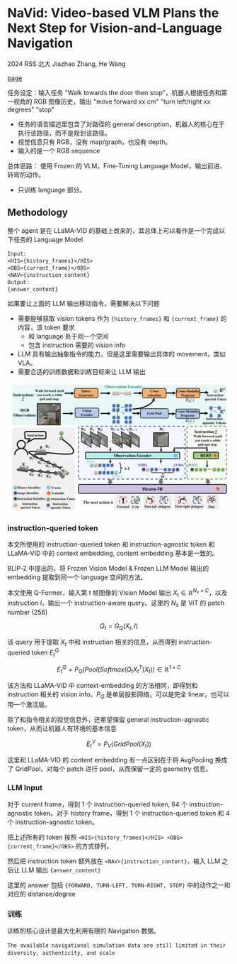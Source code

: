 # NaVid: Video-based VLM Plans the Next Step for Vision-and-Language Navigation
2024 RSS 北大 Jiazhao Zhang, He Wang

[page](https://pku-epic.github.io/NaVid/)

任务设定：输入任务 "Walk towards the door then stop"，机器人根据任务和第一视角的 RGB 图像历史，输出 "move forward xx cm" "turn left/right xx degrees" "stop"
- 任务的语言描述里包含了对路径的 general description，机器人的核心在于执行该路径，而不是规划该路径。
- 视觉信息只有 RGB，没有 map/graph，也没有 depth。
- 输入的是一个 RGB sequence

总体思路：
使用 Frozen 的 VLM，Fine-Tuning Language Model，输出前进、转弯的动作。
- 只训练 language 部分。

## Methodology
整个 agent 是在 LLaMA-VID 的基础上改来的，其总体上可以看作是一个完成以下任务的 Language Model

```
Input: 
<HIS>{history_frames}</HIS>
<OBS>{current_frame}</OBS>
<NAV>{instruction_content}
Output:
{answer_content}
```

如果要让上面的 LLM 输出移动指令，需要解决以下问题
- 需要能够获取 vision tokens 作为 `{history_frames}` 和 `{current_frame}` 的内容，该 token 要求
    - 和 language 处于同一个空间
    - 包含 instruction 需要的 vision info
- LLM 具有输出抽象指令的能力，但是这里需要输出具体的 movement，类似 VLA。
- 需要合适的训练数据和训练目标来让 LLM 输出

![](../imgs/NaVid.png)

### instruction-queried token
本文所使用的 instruction-queried token 和 instruction-agnostic token 和 LLaMA-VID 中的 context embedding, content embedding 基本是一致的。

BLIP-2 中提出的，将 Frozen Vision Model & Frozen LLM Model 输出的 embedding 提取到同一个 language 空间的方法。

本文使用 Q-Former，输入第 t 帧图像的 Vision Model 输出 $X_t\in \mathbb{R}^{N_x\times C}$，以及 instruction $I$，输出一个 instruction-aware query。这里的 $N_x$ 是 ViT 的 patch number (256)

$$Q_t=G_Q(X_t, I)$$

该 query 用于提取 $X_t$ 中和 instruction 相关的信息，从而得到 instruction-queried token $E_t^Q$

$$E_t^Q = P_Q(Pool(Softmax(Q_tX_t^T)X_t)) \in \mathbb{R}^{1\times C}$$

该方法和 LLaMA-ViD 中 context-embedding 的方法相同，即得到和 instruction 相关的 vision info。$P_Q$ 是单层投影网络，可以是完全 linear，也可以带一个激活层。

除了和指令相关的视觉信息外，还希望保留 general instruction-agnostic token，从而让机器人有环境的基本信息

$$E_t^V=P_V(GridPool(X_t))$$

这里和 LLaMA-VID 的 content embedding 有一点区别在于将 AvgPooling 换成了 GridPool，对每个 patch 进行 pool，从而保留一定的 geometry 信息。

### LLM Input
对于 current frame，得到 1 个 instruction-queried token, 64 个 instruction-agnostic token。对于 history frame，得到 1 个 instruction-queried token 和 4 个 instruction-agnostic token。

把上述所有的 token 按照 `<HIS>{history_frames}</HIS>
<OBS>{current_frame}</OBS>` 的方式排列。

然后把 instruction token 额外放在 `<NAV>{instruction_content}`，输入 LLM 之后让 LLM 输出 `{answer_content}`

这里的 answer 包括 `{FORWARD, TURN-LEFT, TURN-RIGHT, STOP}` 中的动作之一和对应的 distance/degree

### 训练
训练的核心设计是最大化利用有限的 Navigation 数据。

`The available navigational simulation data are still limited in their diversity, authenticity, and scale`
